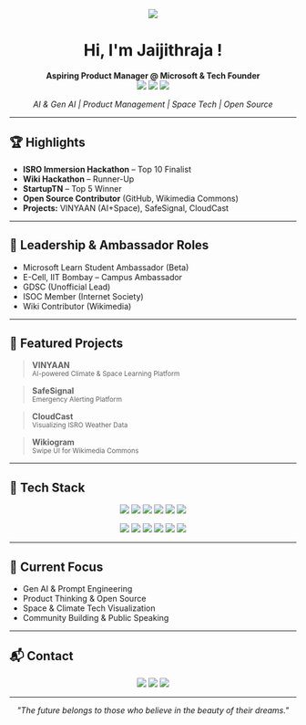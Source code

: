 <!-- Profile README for Jaijithraja C -->

<p align="center">
<img src="https://user-images.githubusercontent.com/74038190/225813708-98b745f2-7d22-48cf-9150-083f1b00d6c9.gif"?/>
  
</p>

<h1 align="center">Hi, I'm Jaijithraja !</h1>

<p align="center">
  <b>Aspiring Product Manager @ Microsoft & Tech Founder</b><br/>
  <img src="https://img.shields.io/badge/Gen%20AI%20Developer-blueviolet?style=flat-square"/>
  <img src="https://img.shields.io/badge/Open%20Source%20Contributor-brightgreen?style=flat-square"/>
  <img src="https://img.shields.io/badge/Community%20Builder-orange?style=flat-square"/>
</p>

<p align="center">
  <i>AI & Gen AI | Product Management | Space Tech | Open Source</i>
</p>

---

## 🏆 Highlights

- <b>ISRO Immersion Hackathon</b> – Top 10 Finalist
- <b>Wiki Hackathon</b> – Runner-Up
- <b>StartupTN</b> – Top 5 Winner
- <b>Open Source Contributor</b> (GitHub, Wikimedia Commons)
- <b>Projects:</b> VINYAAN (AI+Space), SafeSignal, CloudCast

---

## 👑 Leadership & Ambassador Roles

- Microsoft Learn Student Ambassador (Beta)
- E-Cell, IIT Bombay – Campus Ambassador
- GDSC (Unofficial Lead)
- ISOC Member (Internet Society)
- Wiki Contributor (Wikimedia)

---

## 🚀 Featured Projects

> **VINYAAN**  
> <sub>AI-powered Climate & Space Learning Platform</sub>

> **SafeSignal**  
> <sub>Emergency Alerting Platform</sub>

> **CloudCast**  
> <sub>Visualizing ISRO Weather Data</sub>

> **Wikiogram**  
> <sub>Swipe UI for Wikimedia Commons</sub>


---

## 🧰 Tech Stack
<p align="center">
  <img src="https://img.shields.io/badge/Python-3776AB?style=for-the-badge&logo=python&logoColor=white"/>
  <img src="https://img.shields.io/badge/C++-00599C?style=for-the-badge&logo=c%2B%2B&logoColor=white"/>
  <img src="https://img.shields.io/badge/Java-007396?style=for-the-badge&logo=java&logoColor=white"/>
  <img src="https://img.shields.io/badge/JavaScript-F7DF1E?style=for-the-badge&logo=javascript&logoColor=black"/>
  <img src="https://img.shields.io/badge/MongoDB-47A248?style=for-the-badge&logo=mongodb&logoColor=white"/>
  <img src="https://img.shields.io/badge/MySQL-4479A1?style=for-the-badge&logo=mysql&logoColor=white"/>
</p>
<p align="center">
  <img src="https://img.shields.io/badge/Git-F05032?style=for-the-badge&logo=git&logoColor=white"/>
  <img src="https://img.shields.io/badge/GitHub-181717?style=for-the-badge&logo=github&logoColor=white"/>
  <img src="https://img.shields.io/badge/VSCode-007ACC?style=for-the-badge&logo=visual-studio-code&logoColor=white"/>
  <img src="https://img.shields.io/badge/Streamlit-FF4B4B?style=for-the-badge&logo=streamlit&logoColor=white"/>
  <img src="https://img.shields.io/badge/OpenAI-412991?style=for-the-badge&logo=openai&logoColor=white"/>
  <img src="https://img.shields.io/badge/Azure-0078D4?style=for-the-badge&logo=microsoft-azure&logoColor=white"/>
</p>

---

## 🧠 Current Focus

- Gen AI & Prompt Engineering
- Product Thinking & Open Source
- Space & Climate Tech Visualization
- Community Building & Public Speaking

---

## 📬 Contact

<p align="center">
  <a href="https://github.com/Jaijithraja"><img src="https://img.shields.io/badge/GitHub-181717?style=for-the-badge&logo=github&logoColor=white"/></a>
  <a href="https://linkedin.com/in/jaijithraja-c-483bb7318"><img src="https://img.shields.io/badge/LinkedIn-0A66C2?style=for-the-badge&logo=linkedin&logoColor=white"/></a>
  <a href="mailto:jaijith1808@gmail.com"><img src="https://img.shields.io/badge/Email-D14836?style=for-the-badge&logo=gmail&logoColor=white"/></a>
</p>

---

<p align="center"><i>"The future belongs to those who believe in the beauty of their dreams."</i></p> 
